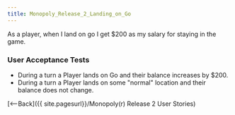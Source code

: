 ```yaml
---
title: Monopoly_Release_2_Landing_on_Go
---
```

As a player, when I land on go I get $200 as my salary for staying in the game.

### User Acceptance Tests
* During a turn a Player lands on Go and their balance increases by $200.
* During a turn a Player lands on some "normal" location and their balance does not change.

[<--Back]({{ site.pagesurl}}/Monopoly(r) Release 2 User Stories)